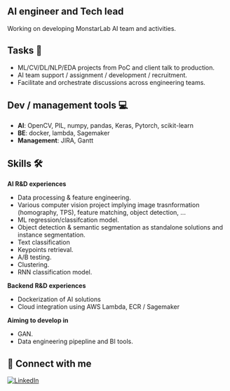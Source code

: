 ## **AI engineer and Tech lead**

Working on developing MonstarLab AI team and activities.

## Tasks 📝
- ML/CV/DL/NLP/EDA projects from PoC and client talk to production.
- AI team support / assignment / development / recruitment.
- Facilitate and orchestrate discussions across engineering teams.

## Dev / management tools 💻
- **AI**: OpenCV, PIL, numpy, pandas, Keras, Pytorch, scikit-learn
- **BE**: docker, lambda, Sagemaker
- **Management**: JIRA, Gantt

## Skills 🛠️
**AI R&D experiences**
- Data processing & feature engineering.
- Various computer vision project implying image trasnformation (homography, TPS), feature matching, object detection, ...
- ML regression/classifcation model.
- Object detection & semantic segmentation as standalone solutions and instance segmentation.
- Text classification
- Keypoints retrieval.
- A/B testing.
- Clustering.
- RNN classification model.

**Backend R&D experiences**
- Dockerization of AI solutions
- Cloud integration using AWS Lambda, ECR / Sagemaker

**Aiming to develop in**
- GAN.
- Data engineering pipepline and BI tools.

## 🔗 Connect with me

<a href="https://www.linkedin.com/in/antoninjoly/" target="_blank"><img alt="LinkedIn" src="https://img.shields.io/badge/linkedin-%230077B5.svg?&style=for-the-badge&logo=linkedin&logoColor=white" /></a>

